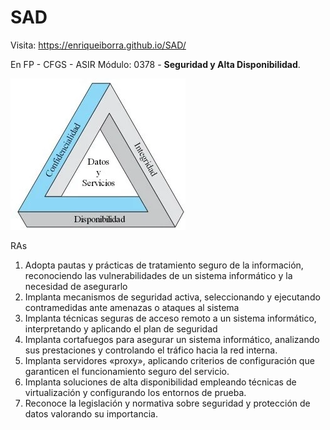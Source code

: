 # SAD
Visita:   https://enriqueiborra.github.io/SAD/

En FP - CFGS - ASIR Módulo: 0378 - **Seguridad y Alta Disponibilidad**.

![CID](docs/imgs/cid.png)

RAs
1. Adopta pautas y prácticas de tratamiento seguro de la información, reconociendo las vulnerabilidades de un sistema informático y la necesidad de asegurarlo
2. Implanta mecanismos de seguridad activa, seleccionando y ejecutando contramedidas ante amenazas o ataques al sistema
3. Implanta técnicas seguras de acceso remoto a un sistema informático, interpretando y aplicando el plan de seguridad
4. Implanta cortafuegos para asegurar un sistema informático, analizando sus prestaciones y controlando el tráfico hacia la red interna.
5. Implanta servidores «proxy», aplicando criterios de configuración que garanticen el funcionamiento seguro del servicio.
6. Implanta soluciones de alta disponibilidad empleando técnicas de virtualización y configurando los entornos de prueba.
7. Reconoce la legislación y normativa sobre seguridad y protección de datos valorando su importancia.

